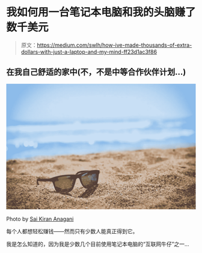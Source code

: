 # 我如何用一台笔记本电脑和我的头脑赚了数千美元

> 原文：<https://medium.com/swlh/how-ive-made-thousands-of-extra-dollars-with-just-a-laptop-and-my-mind-ff23d1ac3f86>

## 在我自己舒适的家中(不，不是中等合作伙伴计划…)

![](img/c184b346689719c99b163ddd9c702d25.png)

Photo by [Sai Kiran Anagani](https://unsplash.com/photos/83zRhEhFMfo?utm_source=unsplash&utm_medium=referral&utm_content=creditCopyText)

每个人都想轻松赚钱——然而只有少数人能真正得到它。

我是怎么知道的，因为我是少数几个目前使用笔记本电脑的“互联网牛仔”之一…